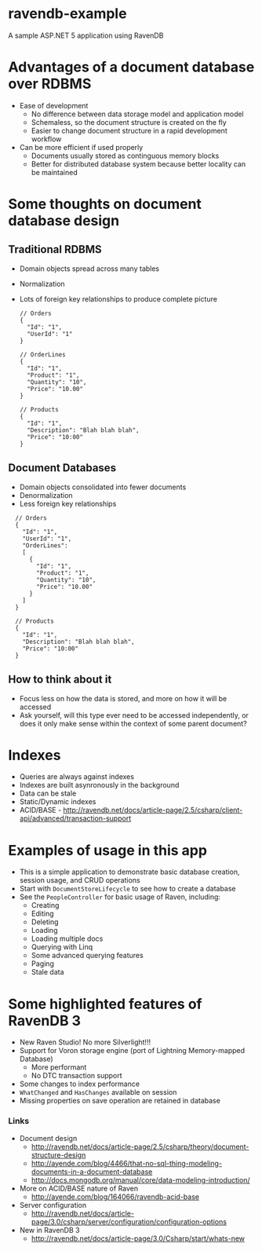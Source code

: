 # ravendb-example
A sample ASP.NET 5 application using RavenDB

# Advantages of a document database over RDBMS
- Ease of development
  - No difference between data storage model and application model
  - Schemaless, so the document structure is created on the fly
  - Easier to change document structure in a rapid development workflow
- Can be more efficient if used properly
  - Documents usually stored as continguous memory blocks
  - Better for distributed database system because better locality can be maintained

# Some thoughts on document database design

## Traditional RDBMS
- Domain objects spread across many tables
- Normalization
- Lots of foreign key relationships to produce complete picture

  ```
  // Orders
  {
    "Id": "1",
    "UserId": "1"
  }
  
  // OrderLines
  {
    "Id": "1",
    "Product": "1",
    "Quantity": "10",
    "Price": "10.00"
  }
  
  // Products
  {
    "Id": "1",
    "Description": "Blah blah blah",
    "Price": "10:00"
  }
  ```

## Document Databases
- Domain objects consolidated into fewer documents
- Denormalization
- Less foreign key relationships

```
  // Orders
  {
    "Id": "1",
    "UserId": "1",
    "OrderLines":
    [
      {
        "Id": "1",
        "Product": "1",
        "Quantity": "10",
        "Price": "10.00"
      }
    ]
  }
  
  // Products
  {
    "Id": "1",
    "Description": "Blah blah blah",
    "Price": "10:00"
  }
  ```

## How to think about it
- Focus less on how the data is stored, and more on how it will be accessed
- Ask yourself, will this type ever need to be accessed independently, or does it only make sense within the context of some parent document?

# Indexes
- Queries are always against indexes
- Indexes are built asynronously in the background
- Data can be stale
- Static/Dynamic indexes
- ACID/BASE - http://ravendb.net/docs/article-page/2.5/csharp/client-api/advanced/transaction-support

# Examples of usage in this app
- This is a simple application to demonstrate basic database creation, session usage, and CRUD operations
- Start with ```DocumentStoreLifecycle``` to see how to create a database
- See the ```PeopleController``` for basic usage of Raven, including:
  - Creating
  - Editing
  - Deleting
  - Loading
  - Loading multiple docs
  - Querying with Linq
  - Some advanced querying features
  - Paging
  - Stale data

# Some highlighted features of RavenDB 3
- New Raven Studio! No more Silverlight!!!
- Support for Voron storage engine (port of Lightning Memory-mapped Database)
  - More performant
  - No DTC transaction support
- Some changes to index performance
- ```WhatChanged``` and ```HasChanges``` available on session
- Missing properties on save operation are retained in database

### Links
- Document design
  - http://ravendb.net/docs/article-page/2.5/csharp/theory/document-structure-design
  - http://ayende.com/blog/4466/that-no-sql-thing-modeling-documents-in-a-document-database
  - http://docs.mongodb.org/manual/core/data-modeling-introduction/
- More on ACID/BASE nature of Raven
  - http://ayende.com/blog/164066/ravendb-acid-base
- Server configuration
  - http://ravendb.net/docs/article-page/3.0/csharp/server/configuration/configuration-options
- New in RavenDB 3
  - http://ravendb.net/docs/article-page/3.0/Csharp/start/whats-new
